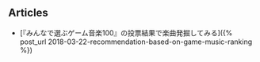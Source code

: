 ## Articles

- [『みんなで選ぶゲーム音楽100』の投票結果で楽曲発掘してみる]({% post_url 2018-03-22-recommendation-based-on-game-music-ranking %})


